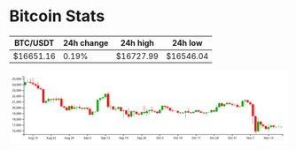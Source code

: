 # Bitcoin Stats

BTC/USDT|24h change|24h high|24h low|
|---|---|---|---|
|$16651.16|0.19%|$16727.99|$16546.04|

<img src="./chart.svg">
